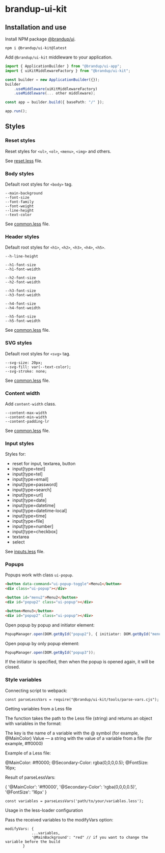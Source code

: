 # brandup-ui-kit

## Installation and use

Install NPM package [@brandup/ui](https://www.npmjs.com/package/@brandup/ui-kit).

```
npm i @brandup/ui-kit@latest
```

Add `@brandup/ui-kit` middleware to your application.

```TypeScript
import { ApplicationBuilder } from "@brandup/ui-app";
import { uiKitMiddlewareFactory } from "@brandup/ui-kit";

const builder = new ApplicationBuilder({});
builder
	.useMiddleware(uiKitMiddlewareFactory)
	.useMiddleware(... other middleware);

const app = builder.build({ basePath: "/" });

app.run();
```

## Styles

### Reset styles

Reset styles for `<ul>`, `<ol>`, `<menu>`, `<img>` and others.

See [reset.less](source/reset.less) file.

### Body styles

Default root styles for `<body>` tag.

```
--main-background
--font-size
--font-family
--font-weight
--line-height
--text-color
```

See [common.less](source/common.less) file.

### Header styles

Default root styles for `<h1>`, `<h2>`, `<h3>`, `<h4>`, `<h5>`.

```
--h-line-height

--h1-font-size
--h1-font-weidth

--h2-font-size
--h2-font-weidth

--h3-font-size
--h3-font-weidth

--h4-font-size
--h4-font-weidth

--h5-font-size
--h5-font-weidth
```

See [common.less](source/common.less) file.

### SVG styles

Default root styles for `<svg>` tag.

```
--svg-size: 20px;
--svg-fill: var(--text-color);
--svg-stroke: none;
```

See [common.less](source/common.less) file.

### Content width

Add `content-width` class.

```
--content-max-width
--content-min-width
--content-padding-lr
```

See [common.less](source/common.less) file.

### Input styles

Styles for:

-   reset for input, textarea, button
-   input[type=text]
-   input[type=tel]
-   input[type=email]
-   input[type=password]
-   input[type=search]
-   input[type=url]
-   input[type=date]
-   input[type=datetime]
-   input[type=datetime-local]
-   input[type=time]
-   input[type=file]
-   input[type=number]
-   input[type=checkbox]
-   textarea
-   select

See [inputs.less](source/inputs.less) file.

### Popups

Popups work with class `ui-popup`.

```HTML
<button data-command="ui-popup-toggle">Menu1</button>
<div class="ui-popup"></div>

<button id="menu2">Menu2</button>
<div id="popup2" class="ui-popup"></div>

<button>Menu3</button>
<div id="popup2" class="ui-popup"></div>
```

Open popup by popup and initiator element:

```TypeScript
PopupManager.open(DOM.getById("popup2"), { initiator: DOM.getById("menu2") });
```

Open popup by only popup element:

```TypeScript
PopupManager.open(DOM.getById("popup3"));
```

If the initiator is specified, then when the popup is opened again, it will be closed.

### Style variables

Connecting script to webpack:

```JS
const parseLessVars = require("@brandup/ui-kit/tools/parse-vars.cjs");
```

Getting variables from a Less file

The function takes the path to the Less file (string) and returns an object with variables in the format:

The key is the name of a variable with the @ symbol (for example, @MainColor)
Value — a string with the value of a variable from a file (for example, #ff0000)

Example of a Less file:

@MainColor: #ff0000;
@Secondary-Color: rgba(0,0,0,0.5);
@FontSize: 16px;

Result of parseLessVars:

{
'@MainColor': '#ff0000',
'@Secondary-Color': 'rgba(0,0,0,0.5)',
'@FontSize': '16px'
}

```JS
const variables = parseLessVars('path/to/your/variables.less');
```

Usage in the less-loader configuration

Pass the received variables to the modifyVars option:

```JS
modifyVars: {
			...variables,
			'@MainBackground': "red" // if you want to change the variable before the build
		}
```

